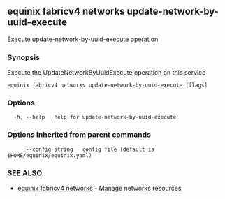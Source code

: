## equinix fabricv4 networks update-network-by-uuid-execute

Execute update-network-by-uuid-execute operation

### Synopsis

Execute the UpdateNetworkByUuidExecute operation on this service

```
equinix fabricv4 networks update-network-by-uuid-execute [flags]
```

### Options

```
  -h, --help   help for update-network-by-uuid-execute
```

### Options inherited from parent commands

```
      --config string   config file (default is $HOME/equinix/equinix.yaml)
```

### SEE ALSO

* [equinix fabricv4 networks](equinix_fabricv4_networks.md)	 - Manage networks resources

